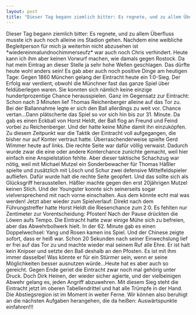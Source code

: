 ```yaml
---
layout: post
title: "Dieser Tag begann ziemlich bitter: Es regnete, und zu allem Überfluss musste ich auch noch alleine ins Stadion gehen."
---
```


Dieser Tag begann ziemlich bitter: Es regnete, und zu allem Überfluss musste ich auch noch alleine ins Stadion gehen. Nachdem eine weibliche Begleitperson für mich ja weiterhin nicht abzusehen ist \*wiedereinmalundnochimmerseufz\* war auch noch Chris verhindert. Heute kann ich ihm aber keinen Vorwurf machen, wie damals gegen Rostock. Da hat mein Eintrag an dieser Stelle ja sehr hohe Wellen geschlagen. Das dürfte heute wohl anders sein! Es gab aber auch noch positive Dinge am heutigen Tage: Gegen 1860 München gelang der Eintracht heute ein 1:0-Sieg. Der Erfolg war verdient, obwohl die Münchner fast das ganze Spiel über feldüberlegen waren. Sie konnten sich nämlich keine einzige hundertprozentige Chance herausspielen. Ganz im Gegensatz zur Eintracht: Schon nach 3 Minuten lief Thomas Reichenberger alleine auf das Tor zu. Bei der Ballannahme legte er sich den Ball allerdings zu weit vor. Chance vertan...Dann plätscherte das Spiel so vor sich hin bis zur 31. Minute. Da gab es einen Eckball von Horst Heldt, der Ball flog an Freund und Feind vorbei zu Reichenberger. Und der hatte keine Mühe damit ihn einzuköpfen. Zu diesem Zeitpunkt war die Taktik der Eintracht voll aufgegangen, die bisher nur auf Konter vertraut hatte. Überraschenderweise spielte Gerd Wimmer heute auf links. Die rechte Seite war dafür völlig verwaist. Dadurch wurde zwar die eine oder andere Konterchance zunichte gemacht, weil hier einfach eine Anspielstation fehlte. Aber dieser taktische Schachzug war nötig, weil mit Michael Mutzel ein Sonderbewacher für Thomas Häßler spielte und zusätzlich mit Lösch und Schur zwei defensive Mittelfeldspieler aufliefen. Dafür wurde halt die rechte Seite geopfert. Und das sollte sich als Glücksgriff herausstellen. Häßler machte gegen den erst 20jährigen Mutzel keinen Stich. Und der Youngster konnte sich seinerseits sogar vielversprechend mit nach vorne einschalten. Aus dem könnte echt mal was werden! Jetzt aber wieder zum Spielverlauf: Direkt nach dem Führungstreffer hatte Horst Heldt die Riesenchance zum 2:0. Es fehlten nur Zentimeter zur Vorentscheidung: Pfosten! Nach der Pause drückten die Löwen aufs Tempo. Die Eintracht hatte zwar einige Mühe sich zu befreien, aber das Abwehrbollwerk hielt. In der 62. Minute gab es einen Doppelwechsel: Yang und Rosen kamen ins Spiel. Und der Chinese zeigte sofort, dass er heiß war. Schon 20 Sekunden nach seiner Einwechslung lief er frei auf das Tor zu und machte wieder mal seinem Ruf alle Ehre. Er ist halt kein Knipser und setzte den Ball deshalb an den Pfosten. Es ist mit ihm immer dasselbe! Was könnte er für ein Stürmer sein, wenn er seine Möglichkeiten besser ausnutzen würde...Heute hat es aber auch so gereicht. Gegen Ende geriet die Eintracht zwar noch mal gehörig unter Druck. Doch Dirk Heinen, der wieder sicher agierte, und der vielbeinigen Abwehr gelang es, jeden Angriff abzuwehren. Mit diesem Sieg steht die Eintracht jetzt im oberen Tabellendrittel und hat alle Trümpfe in der Hand. Die Abstiegsregion ist im Moment in weiter Ferne. Wir können also beruhigt an die nächsten Aufgaben herangehen, die da heißen: Auswärtspunkte einfahren!!!
